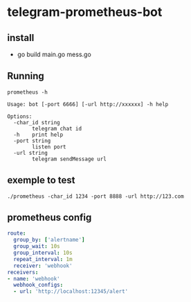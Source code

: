 # telegram-prometheus-bot 

## install

- go build main.go mess.go

## Running

```
prometheus -h

Usage: bot [-port 6666] [-url http://xxxxxx] -h help

Options:        
  -char_id string
        telegram chat id
  -h    print help
  -port string
        listen port
  -url string
        telegram sendMessage url
```

## exemple to test

```
./prometheus -char_id 1234 -port 8888 -url http://123.com
```

## prometheus config

```yaml
route:
  group_by: ['alertname']
  group_wait: 10s
  group_interval: 10s
  repeat_interval: 1m
  receiver: 'webhook'
receivers:
- name: 'webhook'
  webhook_configs:
  - url: 'http://localhost:12345/alert'
```